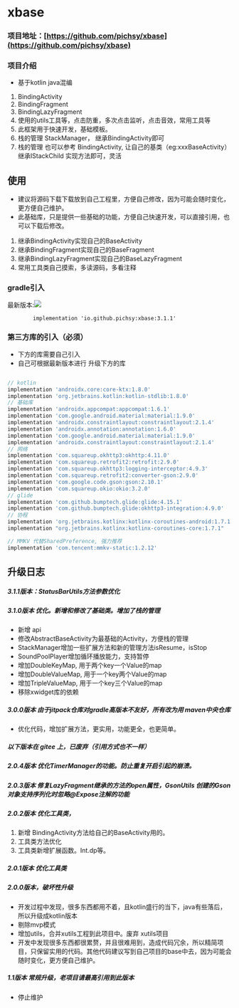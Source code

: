 # xbase

### 项目地址：[https://github.com/pichsy/xbase](https://github.com/pichsy/xbase)

### 项目介绍
- 基于kotlin java混编

1. BindingActivity
2. BindingFragment
3. BindingLazyFragment
4. 使用的utils工具等，点击防重，多次点击监听，点击音效，常用工具等
5. 此框架用于快速开发，基础模板。
6. 栈的管理 StackManager， 继承BindingActivity即可
7. 栈的管理 也可以参考 BindingActivity, 让自己的基类（eg:xxxBaseActivity）继承IStackChild 实现方法即可，灵活

## 使用

- 建议将源码下载下载放到自己工程里，方便自己修改，因为可能会随时变化，更方便自己维护。
- 此基础库，只是提供一些基础的功能，方便自己快速开发，可以直接引用，也可以下载后修改。

1. 继承BindingActivity实现自己的BaseActivity
2. 继承BindingFragment实现自己的BaseFragment
3. 继承BindingLazyFragment实现自己的BaseLazyFragment
4. 常用工具类自己摸索，多读源码，多看注释

### gradle引入

最新版本:[![](https://img.shields.io/maven-central/v/io.github.pichsy/xbase)](https://img.shields.io/maven-central/v/io.github.pichsy/xbase)

            implementation 'io.github.pichsy:xbase:3.1.1'

### 第三方库的引入（必须）

- 下方的库需要自己引入
- 自己可根据最新版本进行 升级下方的库

```groovy

// kotlin
implementation 'androidx.core:core-ktx:1.8.0'
implementation 'org.jetbrains.kotlin:kotlin-stdlib:1.8.0'
// 基础库
implementation 'androidx.appcompat:appcompat:1.6.1'
implementation 'com.google.android.material:material:1.9.0'
implementation 'androidx.constraintlayout:constraintlayout:2.1.4'
implementation 'androidx.annotation:annotation:1.6.0'
implementation 'com.google.android.material:material:1.9.0'
implementation 'androidx.constraintlayout:constraintlayout:2.1.4'
// 网络
implementation 'com.squareup.okhttp3:okhttp:4.11.0'
implementation 'com.squareup.retrofit2:retrofit:2.9.0'
implementation 'com.squareup.okhttp3:logging-interceptor:4.9.3'
implementation 'com.squareup.retrofit2:converter-gson:2.9.0'
implementation 'com.google.code.gson:gson:2.10.1'
implementation 'com.squareup.okio:okio:3.2.0'
// glide
implementation 'com.github.bumptech.glide:glide:4.15.1'
implementation 'com.github.bumptech.glide:okhttp3-integration:4.9.0'
// 协程
implementation 'org.jetbrains.kotlinx:kotlinx-coroutines-android:1.7.1'
implementation "org.jetbrains.kotlinx:kotlinx-coroutines-core:1.7.1"

// MMKV 代替SharedPreference, 强力推荐
implementation 'com.tencent:mmkv-static:1.2.12'

```

## 升级日志


##### 3.1.1版本：StatusBarUtils方法参数优化
##### 3.1.0版本 优化。新增和修改了基础类。增加了栈的管理
- 新增 api
- 修改AbstractBaseActivity为最基础的Activity，方便栈的管理
- StackManager增加一些扩展方法和新的管理方法isResume，isStop
- SoundPoolPlayer增加循环播放能力，支持暂停
- 增加DoubleKeyMap, 用于两个key一个Value的map
- 增加DoubleValueMap, 用于一个key两个Value的map
- 增加TripleValueMap, 用于一个key三个Value的map
- 移除xwidget库的依赖

##### 3.0.0版本 由于jitpack仓库对gradle高版本不友好，所有改为用 maven中央仓库
- 优化代码，增加扩展方法，更实用，功能更全，也更简单。

##### 以下版本在 gitee 上，已废弃（引用方式也不一样）
##### 2.0.4版本 优化TimerManager的功能。防止重复开启引起的崩溃。

##### 2.0.3版本 修复LazyFragment继承的方法的open属性，GsonUtils 创建的Gson对象支持序列化时忽略@Expose注解的功能

##### 2.0.2版本 优化工具类，

1. 新增 BindingActivity方法给自己的BaseActivity用的。
2. 工具类方法优化
3. 工具类新增扩展函数。Int.dp等。

##### 2.0.1版本 优化工具类

##### 2.0.0版本，破坏性升级

- 开发过程中发现，很多东西都用不着，且kotlin盛行的当下，java有些落后，所以升级成kotlin版本
- 剔除mvp模式
- 增加utils，合并xutils工程到此项目中。废弃 xutils项目
- 开发中发现很多东西都很累赘，并且很难用到，造成代码冗余，所以精简项目，只保留实用的代码。其他代码建议写到自己项目的base中去，因为可能会随时变化，更方便自己维护。

##### 1.1版本 常规升级，老项目请最高引用到此版本

- 停止维护


